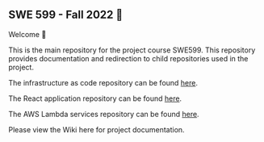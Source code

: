 ## SWE 599 - Fall 2022 :rocket:

Welcome :wave:

This is the main repository for the project course SWE599. This repository provides documentation and redirection to child repositories used in the project.

The infrastructure as code repository can be found [here](https://github.com/onurdemirkale/swe599-iac).

The React application repository can be found [here](https://github.com/onurdemirkale/swe599-web).

The AWS Lambda services repository can be found [here](https://github.com/onurdemirkale/swe599-backend).

Please view the Wiki here for project documentation.
